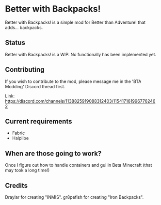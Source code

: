 # Better with Backpacks!

Better with Backpacks! is a simple mod for Better than Adventure! that adds... backpacks.

## Status

Better with Backpacks! is a WIP. No functionally has been implemented yet.

## Contributing

If you wish to contribute to the mod, please message me in the 'BTA Modding' Discord thread first.

Link: https://discord.com/channels/1138825919088312403/1154171619967762462

## Current requirements

- Fabric
- Halplibe

## When are those going to work?

Once I figure out how to handle containers and gui in Beta Minecraft (that may took a long time!)

## Credits

Draylar for creating "INMIS".
gr8pefish for creating "Iron Backpacks".
